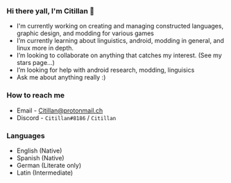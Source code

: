 ### Hi there yall, I'm Citillan 👋

- I'm currently working on creating and managing constructed languages, graphic design, and modding for various games
- I’m currently learning about linguistics, android, modding in general, and linux more in depth.
- I’m looking to collaborate on anything that catches my interest. (See my stars page...)
- I’m looking for help with android research, modding, linguisics
- Ask me about anything really :)

### How to reach me
* Email - Citillan@protonmail.ch
* Discord - `Citillan#8186` / `Citillan`

### Languages
* English (Native)
* Spanish (Native)
* German (Literate only)
* Latin (Intermediate)
